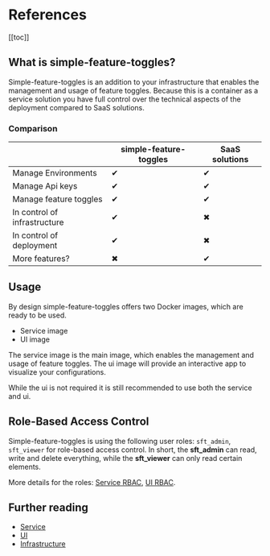 # References

[[toc]]

## What is simple-feature-toggles?

Simple-feature-toggles is an addition to your infrastructure that enables the management and usage of feature toggles.
Because this is a container as a service solution you have full control over the technical aspects of the deployment
compared to SaaS solutions.

### Comparison

|                              | simple-feature-toggles | SaaS solutions | 
|------------------------------|------------------------|----------------|
| Manage Environments          | ✔                      | ✔              |
| Manage Api keys              | ✔                      | ✔              |
| Manage feature toggles       | ✔                      | ✔              |
| In control of infrastructure | ✔                      | ✖              |
| In control of deployment     | ✔                      | ✖              |
| More features?               | ✖                      | ✔              |

[//]: # (https://fsymbols.com/signs/tick/)

## Usage

By design simple-feature-toggles offers two Docker images, which are ready to be used.

- Service image
- UI image

The service image is the main image, which enables the management and usage of feature toggles.
The ui image will provide an interactive app to visualize your configurations.

While the ui is not required it is still recommended to use both the service and ui.

## Role-Based Access Control

Simple-feature-toggles is using the following user roles: `sft_admin`, `sft_viewer` for role-based access control.
In short, the **sft_admin** can read, write and delete everything, while the **sft_viewer** can only read certain
elements.

More details for the
roles: [Service RBAC](../service/role-based-access-control), [UI RBAC](../ui/role-based-access-control).

## Further reading

- [Service](../service/index)
- [UI](../ui/index)
- [Infrastructure](../infrastructure/index)
